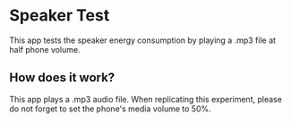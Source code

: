 # Speaker Test
This app tests the speaker energy consumption by playing a .mp3 file at half phone volume.

## How does it work?
This app plays a .mp3 audio file. When replicating this experiment, please do not forget to set the phone's media volume to 50%.
